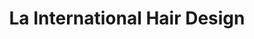 ---
title: "La International Hair Design"
url: /wheeling/la-international-hair-design/
shop: hairdresser
---